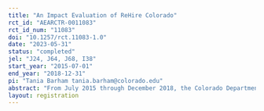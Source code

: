```yaml
---
title: "An Impact Evaluation of ReHire Colorado"
rct_id: "AEARCTR-0011083"
rct_id_num: "11083"
doi: "10.1257/rct.11083-1.0"
date: "2023-05-31"
status: "completed"
jel: "J24, J64, J68, I38"
start_year: "2015-07-01"
end_year: "2018-12-31"
pi: "Tania Barham tania.barham@colorado.edu"
abstract: "From July 2015 through December 2018, the Colorado Department of Human Services (CDHS) randomly assigned access to ReHire Colorado among all program applicants. This study estimates experimental impacts of ReHire on employment, earnings, benefit receipt, and other outcomes. Treatment group individuals received access to ReHire-funded services. Case managers worked with participants to address employment barriers, provide targeted financial assistance, and help match participants to subsidized employment. Participants were eligible for a 30-week subsidized job. We measure outcomes for treatment and control group applicants before and during the program, as well as over the two years following application using administrative data on employment and earnings, SNAP and TANF benefit receipt, and credit outcomes, as well as with an 18-month follow-up survey that measured post-application work, well-being, employment barriers, workplace behaviors, and expectations about the future."
layout: registration
---
```


